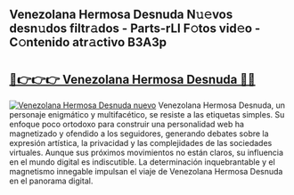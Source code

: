 ## Venezolana Hermosa Desnuda N𝚞𝚎vos desn𝚞dos filtr𝚊dos - Parts-rLI F𝚘tos vid𝚎o - C𝚘ntenido atr𝚊ctivo B3A3p

# <h2><a href="http://mbcxha.tromn.icu/?c=Venezolana+Hermosa+Desnuda">🔗👉👉👉 Venezolana Hermosa Desnuda 🔗🔗</a></h2>

[![Venezolana Hermosa Desnuda nuevo](https://i.imgur.com/pEAQMta.gif)](http://mbcxha.tromn.icu/?c=Venezolana+Hermosa+Desnuda)
Venezolana Hermosa Desnuda, un personaje enigmático y multifacético, se resiste a las etiquetas simples. Su enfoque poco ortodoxo para construir una personalidad web ha magnetizado y ofendido a los seguidores, generando debates sobre la expresión artística, la privacidad y las complejidades de las sociedades virtuales. Aunque sus próximos movimientos no están claros, su influencia en el mundo digital es indiscutible. La determinación inquebrantable y el magnetismo innegable impulsan el viaje de Venezolana Hermosa Desnuda en el panorama digital.
